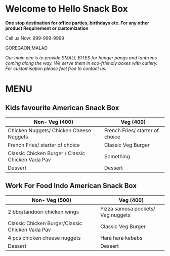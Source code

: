 
# Welcome to **Hello Snack Box**

**One stop destination for office parties, birthdays etc. For any other product Requirement or customization**

Call us Now: 999-999-9999

GOREGAON;MALAD


*Our main aim is to provide SMALL BITES for hunger pangs and tantrums coming along the way. We serve them in eco-friendly boxes with cutlery. For customisation please feel free to contact us:*

# MENU

## Kids favourite American Snack Box 

Non- Veg  (400) |  Veg (400)
----------------|------------------------
Chicken Nuggets/ Chicken Cheese Nuggets | French Fries/ starter of choice 
French Fries/ starter of choice | Classic Veg Burger 
Classic Chicken Burger / Classic Chicken Vada Pav | Something
Dessert | Dessert

## Work For Food Indo American Snack Box 

Non- Veg (500) | Veg (400)
---------------|-----------
2 bbq/tandoori chicken wings | Pizza samosa pockets/ Veg nuggets 
Classic Chicken Burger/Classic Chicken Vada Pav | Classic Veg Burger
4 pcs chicken cheese nuggets | Hará hara kebabs 
Dessert | Dessert
